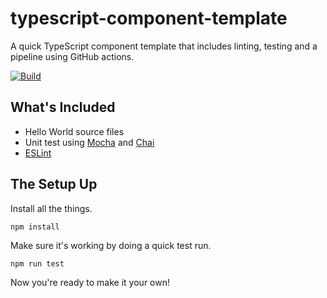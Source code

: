 # typescript-component-template

A quick TypeScript component template that includes linting, testing and a pipeline using GitHub actions.

[![Build](https://github.com/michael-parkins/typescript-component-template/actions/workflows/build.yml/badge.svg)](https://github.com/michael-parkins/typescript-component-template/actions/workflows/build.yml)

## What's Included
- Hello World source files
- Unit test using [Mocha](https://mochajs.org/) and [Chai](https://www.chaijs.com/)
- [ESLint](https://eslint.org/)

## The Setup Up

Install all the things.
```
npm install
```

Make sure it's working by doing a quick test run.
```
npm run test
```

Now you're ready to make it your own!